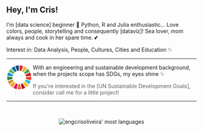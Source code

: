 ## Hey, I'm Cris!

I'm [data science] beginner 🎲 Python, R and Julia enthusiastic... Love colors, people, storytelling and consequently [dataviz]! Sea lover, mom always and cook in her spare time. 💕

Interest in: Data Analysis, People, Cultures, Cities and Education ✨

---
 
 <p>
  <img width="70" align='left' src="https://github.com/engcrisoliveira/engcrisoliveira/blob/main/icon/sdg_onu.png?raw=true">
</p>
 
With an engineering and sustainable development background, when the projects scope has SDGs, my eyes shine ✨

> If you're interested in the [UN Sustainable Development Goals], consider call me for a little project!

 ---

 ​<p align="center"> 
 ​<img width="350em" src="https://github-readme-stats.vercel.app/api/top-langs/?username=engcrisoliveira&layout=compact&theme=github_dark" alt="engcrisoliveira' most languages"/> 
 ​</p>

<!--
**engcrisoliveira/engcrisoliveira** is a ✨ _special_ ✨ repository because its `README.md` (this file) appears on your GitHub profile.

Here are some ideas to get you started:

- 🔭 I’m currently working on ...
- 🌱 I’m currently learning ...
- 👯 I’m looking to collaborate on ...
- 🤔 I’m looking for help with ...
- 💬 Ask me about ...
- 📫 How to reach me: ...
- 😄 Pronouns: ...
- ⚡ Fun fact: ...
-->

